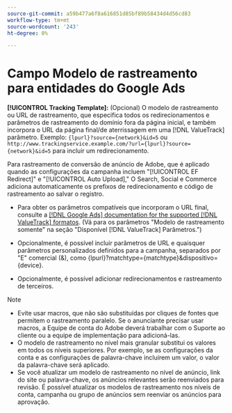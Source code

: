 ```yaml
---
source-git-commit: a59b477a6f8a616851d85bf89b58434d4d56cd83
workflow-type: tm+mt
source-wordcount: '243'
ht-degree: 0%

---
```

# Campo Modelo de rastreamento para entidades do Google Ads

<!-- Search CRUD and bulk edit of Google entity settings -->

**[!UICONTROL Tracking Template]:** (Opcional) O modelo de rastreamento ou URL de rastreamento, que especifica todos os redirecionamentos e parâmetros de rastreamento do domínio fora da página inicial, e também incorpora o URL da página final/de aterrissagem em uma [!DNL ValueTrack] parâmetro. Exemplo: `{lpurl}?source={network}&id=5` ou `http://www.trackingservice.example.com/?url={lpurl}?source={network}&id=5` para incluir um redirecionamento.

Para rastreamento de conversão de anúncio de Adobe, que é aplicado quando as configurações da campanha incluem &quot;[!UICONTROL EF Redirect]&quot; e &quot;[!UICONTROL Auto Upload],&quot; O Search, Social e Commerce adiciona automaticamente os prefixos de redirecionamento e código de rastreamento ao salvar o registro.

* Para obter os parâmetros compatíveis que incorporam o URL final, consulte a [[!DNL Google Ads] documentation for the supported [!DNL ValueTrack] formatos](https://support.google.com/google-ads/answer/6305348). (Vá para os parâmetros &quot;Modelo de rastreamento somente&quot; na seção &quot;Disponível [!DNL ValueTrack] Parâmetros.&quot;)

* Opcionalmente, é possível incluir parâmetros de URL e quaisquer parâmetros personalizados definidos para a campanha, separados por &quot;E&quot; comercial (&amp;), como {lpurl}?matchtype={matchtype}&amp;dispositivo={device}.

* Opcionalmente, é possível adicionar redirecionamentos e rastreamento de terceiros.

>[!NOTE]
>
>* Evite usar macros, que não são substituídas por cliques de fontes que permitem o rastreamento paralelo. Se o anunciante precisar usar macros, a Equipe de conta do Adobe deverá trabalhar com o Suporte ao cliente ou a equipe de implementação para adicioná-las.
>* O modelo de rastreamento no nível mais granular substitui os valores em todos os níveis superiores. Por exemplo, se as configurações da conta e as configurações de palavra-chave incluírem um valor, o valor da palavra-chave será aplicado.
>* Se você atualizar um modelo de rastreamento no nível de anúncio, link do site ou palavra-chave, os anúncios relevantes serão reenviados para revisão. É possível atualizar os modelos de rastreamento nos níveis de conta, campanha ou grupo de anúncios sem reenviar os anúncios para aprovação.
